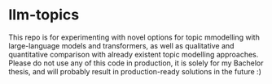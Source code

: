 # llm-topics
This repo is for experimenting with novel options for topic mmodelling with large-language models and transformers, as well as qualitative and quantitative comparison with already existent topic modelling approaches.
Please do not use any of this code in production, it is solely for my Bachelor thesis, and will probably result in production-ready solutions in the future :)
